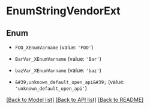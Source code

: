 # EnumStringVendorExt


## Enum

* `FOO_XEnumVarname` (value: `'FOO'`)

* `BarVar_XEnumVarname` (value: `'Bar'`)

* `bazVar_XEnumVarname` (value: `'baz'`)

* `&#39;unknown_default_open_api&#39;` (value: `'unknown_default_open_api'`)

[[Back to Model list]](../README.md#documentation-for-models) [[Back to API list]](../README.md#documentation-for-api-endpoints) [[Back to README]](../README.md)


